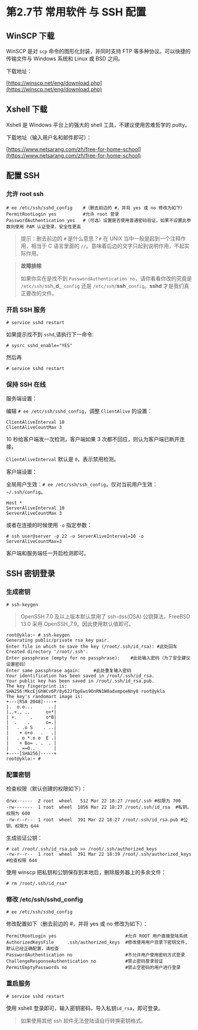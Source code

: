 # 第2.7节 常用软件 与 SSH 配置

## WinSCP 下载

WinSCP 是对 `scp` 命令的图形化封装，并同时支持 FTP 等多种协议。可以快捷的传输文件与 Windows 系统和 Linux 或 BSD 之间。

下载地址：

[https://winscp.net/eng/download.php](https://winscp.net/eng/download.php)

## Xshell 下载

Xshell 是 Windows 平台上的强大的 shell 工具，不建议使用苦难哲学的 putty。

下载地址（输入用户名和邮件即可）：

[https://www.netsarang.com/zh/free-for-home-school](https://www.netsarang.com/zh/free-for-home-school)

## 配置 SSH

### 允许 root ssh

```
# ee /etc/ssh/sshd_config    #（删去前边的 #，并将 yes 或 no 修改为如下）
PermitRootLogin yes          #允许 root 登录
PasswordAuthentication yes   #（可选）设置是否使用普通密码验证，如果不设置此参数则使用 PAM 认证登录，安全性更高
```

> 提示：删去前边的 `#` 是什么意思？`#` 在 UNIX 当中一般是起到一个注释作用，相当于 C 语言里面的 `//`。意味着后边的文字只起到说明作用，不起实际作用。

> **故障排除**
>
> 如果你实在是找不到 `PasswordAuthentication no`，请你看看你改的究竟是 `/etc/ssh/`ssh_**d**_`_config` 还是 `/etc/ssh/`**ssh**`_config`。**sshd** 才是我们真正要改的文件。

### 开启 SSH 服务

```
# service sshd restart
```

如果提示找不到 `sshd`,请执行下一命令:

```
# sysrc sshd_enable="YES"
```

然后再

```
# service sshd restart
```

### 保持 SSH 在线

服务端设置：

编辑 `# ee /etc/ssh/sshd_config`，调整 `ClientAlive` 的设置：

```
ClientAliveInterval 10
ClientAliveCountMax 3
```

10 秒给客户端发一次检测，客户端如果 3 次都不回应，则认为客户端已断开连接。

`ClientAliveInterval` 默认是 `0`，表示禁用检测。

客户端设置：

全局用户生效：`# ee /etc/ssh/ssh_config`，仅对当前用户生效：`~/.ssh/config`。

```
Host *
ServerAliveInterval 10
ServerAliveCountMax 3
```

或者在连接的时候使用 `-o` 指定参数：

```
# ssh user@server -p 22 -o ServerAliveInterval=10 -o ServerAliveCountMax=3
```

客户端和服务端任一开启检测即可。

## SSH 密钥登录

### 生成密钥

```
# ssh-keygen
```

> OpenSSH 7.0 及以上版本默认禁用了 ssh-dss(DSA) 公钥算法。FreeBSD 13.0 采用 OpenSSH\_7.9。因此使用默认值即可。

```
root@ykla:~ # ssh-keygen
Generating public/private rsa key pair.
Enter file in which to save the key (/root/.ssh/id_rsa): #此处回车
Created directory '/root/.ssh'.
Enter passphrase (empty for no passphrase):    #此处输入密码（为了安全建议设置密码）
Enter same passphrase again:     #此处重复输入密码
Your identification has been saved in /root/.ssh/id_rsa.
Your public key has been saved in /root/.ssh/id_rsa.pub.
The key fingerprint is:
SHA256:MkcEjGhWCv6P/8y62JfbpEws9OnRN1W0adxmpceNny8 root@ykla
The key's randomart image is:
+---[RSA 2048]----+
|.  o.o...      ..|
|..+.. ..      o+*|
| +.     .     o*B|
|  .    .      o=.|
|   . .o S    . ..|
|    + o+o   .   .|
|   . o *.o o  E .|
|    + Bo= . .  . |
|   . ==O..       |
+----[SHA256]-----+
root@ykla:~ #
```

### 配置密钥

检查权限（默认创建的权限如下）：

```
drwx------  2 root  wheel   512 Mar 22 18:27 /root/.ssh #权限为 700
-rw-------  1 root  wheel  1856 Mar 22 18:27 /root/.ssh/id_rsa  #私钥，权限为 600
-rw-r--r--  1 root  wheel  391 Mar 22 18:27 /root/.ssh/id_rsa.pub #公钥，权限为 644
```

生成验证公钥：

```
# cat /root/.ssh/id_rsa.pub >> /root/.ssh/authorized_keys
-rw-r--r--  1 root  wheel  391 Mar 22 18:39 /root/.ssh/authorized_keys #检查权限 644
```

使用 winscp 把私钥和公钥保存到本地后，删除服务器上的多余文件：

```
# rm /root/.ssh/id_rsa*
```

### 修改 /etc/ssh/sshd\_config

```
# ee /etc/ssh/sshd_config
```

修改配置如下（删去前边的 #，并将 yes 或 no 修改为如下）：

```
PermitRootLogin yes                          #允许 ROOT 用户直接登陆系统
AuthorizedKeysFile     .ssh/authorized_keys  #修改使用用户目录下密钥文件，默认已经正确配置，请检查
PasswordAuthentication no                    #不允许用户使用密码方式登录
ChallengeResponseAuthentication no           #禁止密码登录验证
PermitEmptyPasswords no                      #禁止空密码的用户进行登录
```

### 重启服务

```
# service sshd restart
```

使用 xshell 登录即可，输入密钥密码，导入私钥`id_rsa`，即可登录。

> 如果使用其他 ssh 软件无法登陆请自行转换密钥格式。
